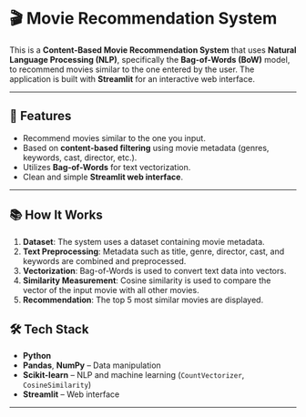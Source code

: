 # 🎬 Movie Recommendation System

This is a **Content-Based Movie Recommendation System** that uses **Natural Language Processing (NLP)**, specifically the **Bag-of-Words (BoW)** model, to recommend movies similar to the one entered by the user. The application is built with **Streamlit** for an interactive web interface.

---

## 🚀 Features

- Recommend movies similar to the one you input.
- Based on **content-based filtering** using movie metadata (genres, keywords, cast, director, etc.).
- Utilizes **Bag-of-Words** for text vectorization.
- Clean and simple **Streamlit web interface**.

---

## 📚 How It Works

1. **Dataset**: The system uses a dataset containing movie metadata.
2. **Text Preprocessing**: Metadata such as title, genre, director, cast, and keywords are combined and preprocessed.
3. **Vectorization**: Bag-of-Words is used to convert text data into vectors.
4. **Similarity Measurement**: Cosine similarity is used to compare the vector of the input movie with all other movies.
5. **Recommendation**: The top 5 most similar movies are displayed.


## 🛠️ Tech Stack

- **Python**
- **Pandas**, **NumPy** – Data manipulation
- **Scikit-learn** – NLP and machine learning (`CountVectorizer`, `CosineSimilarity`)
- **Streamlit** – Web interface

---
